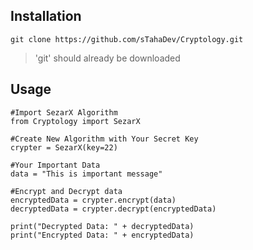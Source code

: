 ## Installation

``` 
git clone https://github.com/sTahaDev/Cryptology.git
```
> 'git' should already be downloaded

## Usage

```
#Import SezarX Algorithm
from Cryptology import SezarX

#Create New Algorithm with Your Secret Key
crypter = SezarX(key=22)

#Your Important Data
data = "This is important message"

#Encrypt and Decrypt data
encryptedData = crypter.encrypt(data)
decryptedData = crypter.decrypt(encryptedData)

print("Decrypted Data: " + decryptedData)
print("Encrypted Data: " + encryptedData)
```
